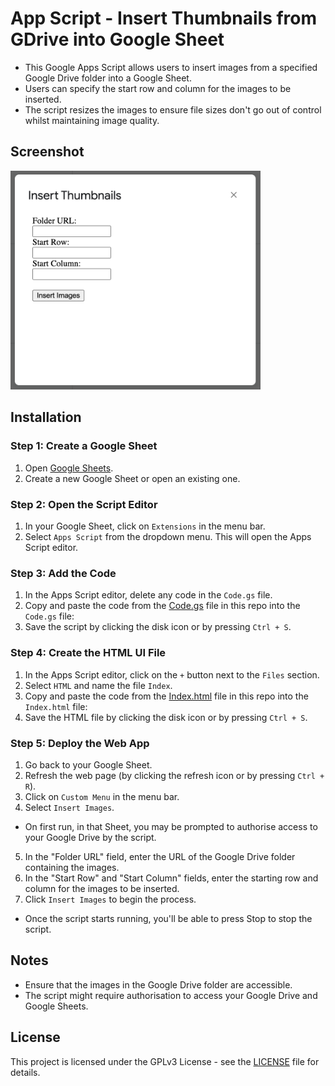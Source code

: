 # App Script - Insert Thumbnails from GDrive into Google Sheet

- This Google Apps Script allows users to insert images from a specified Google Drive folder into a Google Sheet.
- Users can specify the start row and column for the images to be inserted.
- The script resizes the images to ensure file sizes don't go out of control whilst maintaining image quality.

## Screenshot

<img src="image.png" width="400" />

## Installation

### Step 1: Create a Google Sheet

1. Open [Google Sheets](https://sheets.google.com).
2. Create a new Google Sheet or open an existing one.

### Step 2: Open the Script Editor

1. In your Google Sheet, click on `Extensions` in the menu bar.
2. Select `Apps Script` from the dropdown menu. This will open the Apps Script editor.

### Step 3: Add the Code

1. In the Apps Script editor, delete any code in the `Code.gs` file.
2. Copy and paste the code from the [Code.gs](Code.gs) file in this repo into the `Code.gs` file:
3. Save the script by clicking the disk icon or by pressing `Ctrl + S`.

### Step 4: Create the HTML UI File

1. In the Apps Script editor, click on the `+` button next to the `Files` section.
2. Select `HTML` and name the file `Index`.
3. Copy and paste the code from the [Index.html](Index.html) file in this repo into the `Index.html` file:
4. Save the HTML file by clicking the disk icon or by pressing `Ctrl + S`.

### Step 5: Deploy the Web App

1. Go back to your Google Sheet.
2. Refresh the web page (by clicking the refresh icon or by pressing `Ctrl + R`).
3. Click on `Custom Menu` in the menu bar.
4. Select `Insert Images`.
 - On first run, in that Sheet, you may be prompted to authorise access to your Google Drive by the script.
5. In the "Folder URL" field, enter the URL of the Google Drive folder containing the images.
6. In the "Start Row" and "Start Column" fields, enter the starting row and column for the images to be inserted.
7. Click `Insert Images` to begin the process.
- Once the script starts running, you'll be able to press Stop to stop the script.

## Notes

- Ensure that the images in the Google Drive folder are accessible.
- The script might require authorisation to access your Google Drive and Google Sheets.

## License

This project is licensed under the GPLv3 License - see the [LICENSE](LICENSE) file for details.